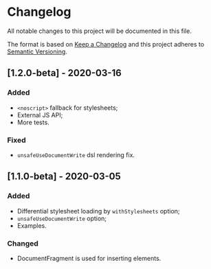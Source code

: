 # Changelog

All notable changes to this project will be documented in this file.

The format is based on [Keep a Changelog](http://keepachangelog.com/en/1.0.0/)
and this project adheres to [Semantic Versioning](http://semver.org/spec/v2.0.0.html).

<!--

DO NOT TOUCH. SAVE IT ON TOP.

## [semver] - date
### Added
- ...

### Changed
- ...

### Fixed
- ...

### Removed
- ...

-->

## [1.2.0-beta] - 2020-03-16
### Added
- `<noscript>` fallback for stylesheets;
- External JS API;
- More tests.

### Fixed
- `unsafeUseDocumentWrite` dsl rendering fix.

## [1.1.0-beta] - 2020-03-05
### Added
- Differential stylesheet loading by `withStylesheets` option;
- `unsafeUseDocumentWrite` option;
- Examples.

### Changed
- DocumentFragment is used for inserting elements.
